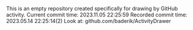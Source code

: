 This is an empty repository created specifically for drawing by GitHub activity.
Current commit time: 2023.11.05 22:25:59
Recorded commit time: 2023.05.14 22:25:14(2)
Look at: github.com/baderik/ActivityDrawer
